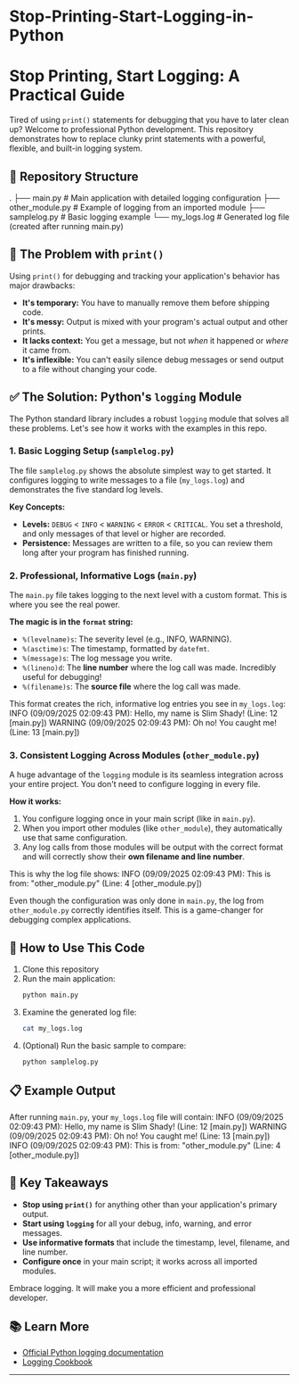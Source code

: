 # Stop-Printing-Start-Logging-in-Python
# Stop Printing, Start Logging: A Practical Guide

Tired of using `print()` statements for debugging that you have to later clean up? Welcome to professional Python development. This repository demonstrates how to replace clunky print statements with a powerful, flexible, and built-in logging system.

## 📁 Repository Structure

.
├── main.py # Main application with detailed logging configuration
├── other_module.py # Example of logging from an imported module
├── samplelog.py # Basic logging example
└── my_logs.log # Generated log file (created after running main.py)


## 🚫 The Problem with `print()`

Using `print()` for debugging and tracking your application's behavior has major drawbacks:

*   **It's temporary:** You have to manually remove them before shipping code.
*   **It's messy:** Output is mixed with your program's actual output and other prints.
*   **It lacks context:** You get a message, but not *when* it happened or *where* it came from.
*   **It's inflexible:** You can't easily silence debug messages or send output to a file without changing your code.

## ✅ The Solution: Python's `logging` Module

The Python standard library includes a robust `logging` module that solves all these problems. Let's see how it works with the examples in this repo.

### 1. Basic Logging Setup (`samplelog.py`)

The file `samplelog.py` shows the absolute simplest way to get started. It configures logging to write messages to a file (`my_logs.log`) and demonstrates the five standard log levels.

**Key Concepts:**
*   **Levels:** `DEBUG` < `INFO` < `WARNING` < `ERROR` < `CRITICAL`. You set a threshold, and only messages of that level or higher are recorded.
*   **Persistence:** Messages are written to a file, so you can review them long after your program has finished running.

### 2. Professional, Informative Logs (`main.py`)

The `main.py` file takes logging to the next level with a custom format. This is where you see the real power.

**The magic is in the `format` string:**
*   `%(levelname)s`: The severity level (e.g., INFO, WARNING).
*   `%(asctime)s`: The timestamp, formatted by `datefmt`.
*   `%(message)s`: The log message you write.
*   `%(lineno)d`: The **line number** where the log call was made. Incredibly useful for debugging!
*   `%(filename)s`: The **source file** where the log call was made.

This format creates the rich, informative log entries you see in `my_logs.log`:
INFO (09/09/2025 02:09:43 PM): Hello, my name is Slim Shady! (Line: 12 [main.py])
WARNING (09/09/2025 02:09:43 PM): Oh no! You caught me! (Line: 13 [main.py])



### 3. Consistent Logging Across Modules (`other_module.py`)

A huge advantage of the `logging` module is its seamless integration across your entire project. You don't need to configure logging in every file.

**How it works:**
1.  You configure logging once in your main script (like in `main.py`).
2.  When you import other modules (like `other_module`), they automatically use that same configuration.
3.  Any log calls from those modules will be output with the correct format and will correctly show their **own filename and line number**.

This is why the log file shows:
INFO (09/09/2025 02:09:43 PM): This is from: "other_module.py" (Line: 4 [other_module.py])


Even though the configuration was only done in `main.py`, the log from `other_module.py` correctly identifies itself. This is a game-changer for debugging complex applications.

## 🚀 How to Use This Code

1.  Clone this repository
2.  Run the main application:
    ```bash
    python main.py
    ```
3.  Examine the generated log file:
    ```bash
    cat my_logs.log
    ```
4.  (Optional) Run the basic sample to compare:
    ```bash
    python samplelog.py
    ```

## 📋 Example Output

After running `main.py`, your `my_logs.log` file will contain:
INFO (09/09/2025 02:09:43 PM): Hello, my name is Slim Shady! (Line: 12 [main.py])
WARNING (09/09/2025 02:09:43 PM): Oh no! You caught me! (Line: 13 [main.py])
INFO (09/09/2025 02:09:43 PM): This is from: "other_module.py" (Line: 4 [other_module.py])


## 🎯 Key Takeaways

*   **Stop using `print()`** for anything other than your application's primary output.
*   **Start using `logging`** for all your debug, info, warning, and error messages.
*   **Use informative formats** that include the timestamp, level, filename, and line number.
*   **Configure once** in your main script; it works across all imported modules.

Embrace logging. It will make you a more efficient and professional developer.

## 📚 Learn More

*   [Official Python logging documentation](https://docs.python.org/3/library/logging.html)
*   [Logging Cookbook](https://docs.python.org/3/howto/logging-cookbook.html)

---

